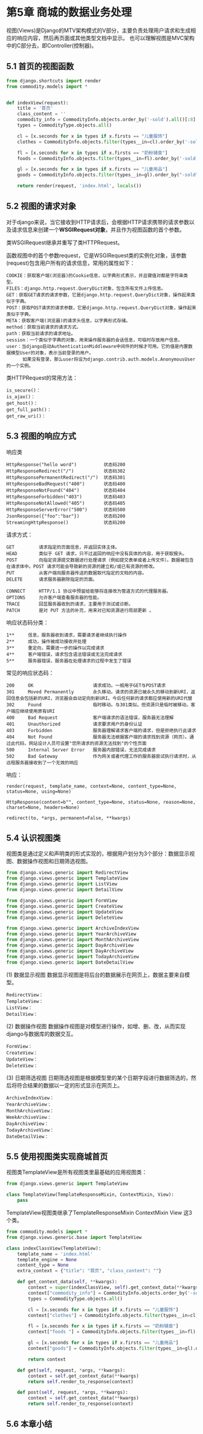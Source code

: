 # 第5章 商城的数据业务处理

视图(Views)是Django的MTV架构模式的V部分，主要负责处理用户请求和生成相应的响应内容，然后再页面或其他类型文档中显示。
也可以理解视图是MVC架构中的C部分去，即Controller(控制器)。

## 5.1 首页的视图函数

```python
from django.shortcuts import render
from commodity.models import *


def indexView(request):
    title = '首页'
    class_content = ''
    commodity_info = CommodityInfo.objects.order_by('-sold').all()[:8]
    types = CommodityType.objects.all()

    cl = [x.seconds for x in types if x.firsts == "儿童服饰"]
    clothes = CommodityInfo.objects.filter(types__in=cl).order_by('-sold')[:5]

    fl = [x.seconds for x in types if x.firsts == "奶粉辅食"]
    foods = CommodityInfo.objects.filter(types__in=fl).order_by('-sold')[:5]

    gl = [x.seconds for x in types if x.firsts == "儿童用品"]
    goods = CommodityInfo.objects.filter(types__in=gl).order_by("-sold")[:5]

    return render(request, 'index.html', locals())
```

## 5.2 视图的请求对象

对于django来说，当它接收到HTTP请求后，会根据HTTP请求携带的请求参数以及请求信息来创建一个**WSGIRequest对象**，并且作为视图函数的首个参数。

类WSGIRequest继承并重写了类HTTPRequest。

函数视图中的首个参数request，它是WSGIRequest类的实例化对象，该参数(request)包含用户所有的请求信息，常用的属性如下：
```text
COOKIE：获取客户端(浏览器)的Cookie信息，以字典形式表示，并且键值对都是字符串类型。
FILES：django.http.request.QueryDict对象，包含所有文件上传信息。
GET：获取GET请求的请求参数，它是django.http.request.QueryDict对象，操作起来类似于字典。
POST：获取POST请求的请求参数，它是django.http.request.QueryDict对象，操作起来类似于字典。
META：获取客户端(浏览器)的请求头信息，以字典形式存储。
method：获取当前请求的请求方式。
path：获取当前请求的请求地址。
session：一个类似于字典的对象，用来操作服务器的会话信息，可临时存放用户信息。
user：当django启动AuthenticationMiddleware中间件的时候才可用。它的值是内置数据模型User的对象，表示当前登录的用户。    
      如果没有登录，那么user将设为django.contrib.auth.models.AnonymousUser的一个实例。
```

类HTTPRequest的常用方法：
```text
is_secure()：
is_ajax()：
get_host()：
get_full_path()：
get_raw_uri()：

```

## 5.3 视图的响应方式

响应类
```text
HttpResponse("hello word")          状态码200
HttpResponseRedirect("/")           状态码302
HttpResponsePermanentRedirect("/")  状态码301
HttpResponseBadRequest("400")       状态码400
HttpResponseNotFound("404")         状态码404
HttpResponseForbidden("403")        状态码403
HttpResponseNotAllowed("405")       状态码405
HttpResponseServerError("500")      状态码500
JsonResponse({"foo":"bar"})         状态码200
StreamingHttpResponse()             状态码200
```

请求方式：
```text
GET	        请求指定的页面信息，并返回实体主体。
HEAD	    类似于 GET 请求，只不过返回的响应中没有具体的内容，用于获取报头。
POST	    向指定资源提交数据进行处理请求（例如提交表单或者上传文件）。数据被包含在请求体中。POST 请求可能会导致新的资源的建立和/或已有资源的修改。
PUT	        从客户端向服务器传送的数据取代指定的文档的内容。
DELETE	    请求服务器删除指定的页面。

CONNECT	    HTTP/1.1 协议中预留给能够将连接改为管道方式的代理服务器。
OPTIONS	    允许客户端查看服务器的性能。
TRACE	    回显服务器收到的请求，主要用于测试或诊断。
PATCH	    是对 PUT 方法的补充，用来对已知资源进行局部更新 。
```

响应状态码分类：
```text
1**	    信息，服务器收到请求，需要请求者继续执行操作
2**	    成功，操作被成功接收并处理
3**	    重定向，需要进一步的操作以完成请求
4**	    客户端错误，请求包含语法错误或无法完成请求
5**	    服务器错误，服务器在处理请求的过程中发生了错误
```

常见的响应状态码：
```text
200     OK	                    请求成功。一般用于GET与POST请求
301     Moved Permanently	    永久移动。请求的资源已被永久的移动到新URI，返回信息会包括新的URI，浏览器会自动定向到新URI。今后任何新的请求都应使用新的URI代替
302     Found	                临时移动。与301类似。但资源只是临时被移动。客户端应继续使用原有URI
400     Bad Request	            客户端请求的语法错误，服务器无法理解
401     Unauthorized	        请求要求用户的身份认证
403     Forbidden	            服务器理解请求客户端的请求，但是拒绝执行此请求
404     Not Found	            服务器无法根据客户端的请求找到资源（网页）。通过此代码，网站设计人员可设置"您所请求的资源无法找到"的个性页面
500     Internal Server Error	服务器内部错误，无法完成请求
502     Bad Gateway	            作为网关或者代理工作的服务器尝试执行请求时，从远程服务器接收到了一个无效的响应
```

响应：
```text
render(request, template_name, context=None, content_type=None, status=None, using=None)

HttpResponse(content=b"", content_type=None, status=None, reason=None, charset=None, headers=None)  
 
redirect(to, *args, permanent=False, **kwargs)
```

## 5.4 认识视图类

视图类是通过定义和声明类的形式实现的，根据用户划分为3个部分：数据显示视图、数据操作视图和日期筛选视图。

```python
from django.views.generic import RedirectView
from django.views.generic import TemplateView
from django.views.generic import ListView
from django.views.generic import DetailView

from django.views.generic import FormView
from django.views.generic import CreateView
from django.views.generic import UpdateView
from django.views.generic import DeleteView

from django.views.generic import ArchiveIndexView
from django.views.generic import YearArchiveView
from django.views.generic import MonthArchiveView
from django.views.generic import DayArchiveView
from django.views.generic import DayArchiveView
from django.views.generic import TodayArchiveView
from django.views.generic import DateDetailView
```

(1) 数据显示视图
数据显示视图是将后台的数据展示在网页上，数据主要来自模型。
```text
RedirectView：
TemplateView：
ListView：
DetailView：
```
(2) 数据操作视图
数据操作视图是对模型进行操作，如增、删、改，从而实现django与数据库的数据交互。
```text
FormView：
CreateView：
UpdateView：
DeleteView：
```
(3) 日期筛选视图
日期筛选视图是根据模型里的某个日期字段进行数据筛选的，然后将符合结果的数据以一定的形式显示在网页上。
```text
ArchiveIndexView：
YearArchiveView：
MonthArchiveView：
WeekArchiveView：
DayArchiveView：
TodayArchiveView：
DateDetailView：
```

## 5.5 使用视图类实现商城首页

视图类TemplateView是所有视图类里最基础的应用视图类：
```python
from django.views.generic import TemplateView
```
```python
class TemplateView(TemplateResponseMixin, ContextMixin, View):
    pass
```
TemplateView视图类继承了TemplateResponseMixin ContextMixin View 这3个类。


```python
from commodity.models import *
from django.views.generic.base import TemplateView

class indexClassView(TemplateView):
    template_name = 'index.html'
    template_engine = None
    content_type = None
    extra_context = {"title": "首页", "class_content": ""}

    def get_context_data(self, **kwargs):
        context = super(indexClassView, self).get_context_data(**kwargs)
        context["commodity_info"] = CommodityInfo.objects.order_by('-sold').all()[:8]
        types = CommodityType.objects.all()

        cl = [x.seconds for x in types if x.firsts == "儿童服饰"]
        context["clothes"] = CommodityInfo.objects.filter(types__in=cl).order_by('-sold')[:5]

        fl = [x.seconds for x in types if x.firsts == "奶粉辅食"]
        context["foods "] = CommodityInfo.objects.filter(types__in=fl).order_by('-sold')[:5]

        gl = [x.seconds for x in types if x.firsts == "儿童用品"]
        context["goods"] = CommodityInfo.objects.filter(types__in=gl).order_by("-sold")[:5]

        return context

    def get(self, request, *args, **kwargs):
        context = self.get_context_data(**kwargs)
        return self.render_to_response(context)

    def post(self, request, *args, **kwargs):
        context = self.get_context_data(**kwargs)
        return self.render_to_response(context)
```
## 5.6 本章小结
 